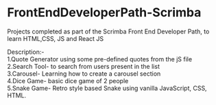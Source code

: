# FrontEndDeveloperPath-Scrimba
Projects completed as part of the Scrimba Front End Developer Path, to learn HTML,CSS, JS and React JS

Description:-<br>
1.Quote Generator using some pre-defined quotes from the jS file<br>
2.Search Tool- to search from users present in the list<br>
3.Carousel- Learning how to create a carousel section<br>
4.Dice Game- basic dice game of 2 people<br>
5.Snake Game- Retro style based Snake using vanilla JavaScript, CSS, HTML.<br>
